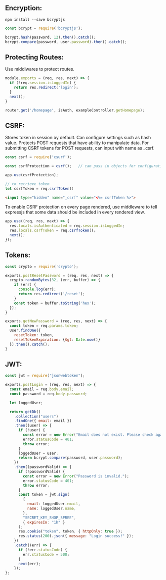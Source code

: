 ## Encryption:
```
npm install --save bcryptjs
```

```javascript
const bcrypt = require('bcryptjs');

bcrypt.hash(password, 12).then().catch();
bcrypt.compare(password, user.password).then().catch();
```

## Protecting Routes:
Use middlwares to protect routes.

```javascript
module.exports = (req, res, next) => {
  if (!req.session.isLoggedIn) {
    return res.redirect('login');
  }
  next();
}

router.get('/homepage', isAuth, exampleController.getHomepage);
```

## CSRF:
Stores token in session by default. Can configure settings such as hash value. Protects POST requests that have ability to manipulate data. For submitting CSRF tokens for POST requests, can input with name as \_csrf. 
```javascript
const csrf = require('csurf');

const csrfProtection = csrf();   // can pass in objects for configuration

app.use(csrfProtection);

// to retrieve token
let csrfToken = req.csrfToken()
```

```html
<input type="hidden" name="_csrf" value="<%= csrfToken %>">
```

To enable CSRF protection on every page rendered, use middleware to tell expressjs that some data should be included in every rendered view.

```javascript
app.use((req, res, next) => {
  res.locals.isAuthenticated = req.session.isLoggedIn;
  res.locals.csrfToken = req.csrfToken();
  next();
});
```

## Tokens:
```javascript
const crypto = require('crypto');

exports.postResetPassword = (req, res, next) => {
  crypto.randomBytes(32, (err, buffer) => {
    if (err) {
      console.log(err);
      return res.redirect('/reset');
    }
    const token = buffer.toString('hex');
  });
}

exports.getNewPassword = (req, res, next) => {
  const token = req.params.token;
  User.findOne({
    resetToken: token,
    resetTokenExpiration: {$gt: Date.now()}
  }).then().catch();
}
```

## JWT:
```js
const jwt = require("jsonwebtoken");

exports.postLogin = (req, res, next) => {
  const email = req.body.email;
  const password = req.body.password;

  let loggedUser;

  return getDb()
    .collection("users")
    .findOne({ email: email })
    .then((user) => {
      if (!user) {
        const error = new Error("Email does not exist. Please check again.");
        error.statusCode = 401;
        throw error;
      }
      loggedUser = user;
      return bcrypt.compare(password, user.password);
    })
    .then((passwordValid) => {
      if (!passwordValid) {
        const error = new Error("Password is invalid.");
        error.statusCode = 401;
        throw error;
      }
      const token = jwt.sign(
        {
          email: loggedUser.email,
          name: loggedUser.name,
        },
        "SECRET_KEY_SHOP_SPREE",
        { expiresIn: "1h" }
      );
      res.cookie("token", token, { httpOnly: true });
      res.status(200).json({ message: "Login success!" });
    })
    .catch((err) => {
      if (!err.statusCode) {
        err.statusCode = 500;
      }
      next(err);
    });
};
```
